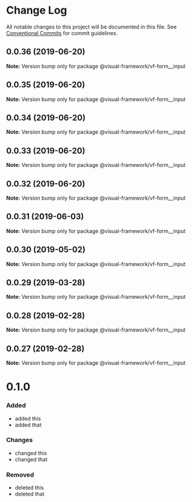# Change Log

All notable changes to this project will be documented in this file.
See [Conventional Commits](https://conventionalcommits.org) for commit guidelines.

## 0.0.36 (2019-06-20)

**Note:** Version bump only for package @visual-framework/vf-form__input





## 0.0.35 (2019-06-20)

**Note:** Version bump only for package @visual-framework/vf-form__input





## 0.0.34 (2019-06-20)

**Note:** Version bump only for package @visual-framework/vf-form__input





## 0.0.33 (2019-06-20)

**Note:** Version bump only for package @visual-framework/vf-form__input





## 0.0.32 (2019-06-20)

**Note:** Version bump only for package @visual-framework/vf-form__input





## 0.0.31 (2019-06-03)

**Note:** Version bump only for package @visual-framework/vf-form__input





## 0.0.30 (2019-05-02)

**Note:** Version bump only for package @visual-framework/vf-form__input





## 0.0.29 (2019-03-28)

**Note:** Version bump only for package @visual-framework/vf-form__input





## 0.0.28 (2019-02-28)

**Note:** Version bump only for package @visual-framework/vf-form__input





## 0.0.27 (2019-02-28)

**Note:** Version bump only for package @visual-framework/vf-form__input





# 0.1.0

### Added
- added this
- added that

### Changes

- changed this
- changed that

### Removed

- deleted this
- deleted that
